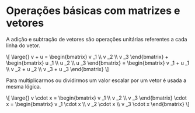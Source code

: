 # Operações básicas com matrizes e vetores

A adição e subtração de vetores são operações unitárias referentes a cada linha do vetor.

\\[
  \large{} v + u =
    \begin{bmatrix}
      v _1 \\\\
      v _2 \\\\
      v _3
    \end{bmatrix}
    +
    \begin{bmatrix}
      u _1 \\\\
      u _2 \\\\
      u _3
    \end{bmatrix}
    =
    \begin{bmatrix}
      v _1 + u _1 \\\\
      v _2 + u _2 \\\\
      v _3 + u _3
    \end{bmatrix}
\\]

Para multiplicarmos ou dividirmos um valor escalar por um vetor é usada a mesma lógica.

\\[
  \large{} v \cdot x =
    \begin{bmatrix}
      v _1 \\\\
      v _2 \\\\
      v _3
    \end{bmatrix}
    \cdot
    x
    =
    \begin{bmatrix}
      v _1 \cdot x \\\\
      v _2 \cdot x \\\\
      v _3 \cdot x
    \end{bmatrix}
\\]
